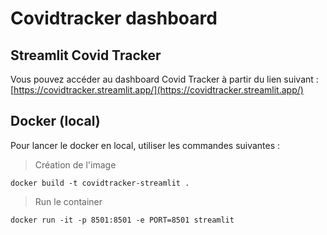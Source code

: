 # Covidtracker dashboard

## Streamlit Covid Tracker

Vous pouvez accéder au dashboard Covid Tracker à partir du lien suivant : [https://covidtracker.streamlit.app/](https://covidtracker.streamlit.app/)


## Docker (local)

Pour lancer le docker en local, utiliser les commandes suivantes :

> Création de l'image
```
docker build -t covidtracker-streamlit .
```

> Run le container
```
docker run -it -p 8501:8501 -e PORT=8501 streamlit
```